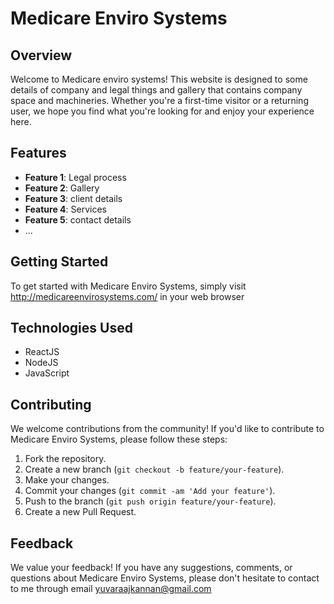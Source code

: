 
# Medicare Enviro Systems

## Overview

Welcome to Medicare enviro systems! This website is designed to some details of company and legal things and gallery that contains company space and machineries. Whether you're a first-time visitor or a returning user, we hope you find what you're looking for and enjoy your experience here.

## Features

- **Feature 1**: Legal process
- **Feature 2**: Gallery
- **Feature 3**: client details
- **Feature 4**: Services
- **Feature 5**: contact details
- ...

## Getting Started

To get started with Medicare Enviro Systems, simply visit http://medicareenvirosystems.com/ in your web browser
## Technologies Used

- ReactJS
- NodeJS
- JavaScript

## Contributing

We welcome contributions from the community! If you'd like to contribute to Medicare Enviro Systems, please follow these steps:

1. Fork the repository.
2. Create a new branch (`git checkout -b feature/your-feature`).
3. Make your changes.
4. Commit your changes (`git commit -am 'Add your feature'`).
5. Push to the branch (`git push origin feature/your-feature`).
6. Create a new Pull Request.

## Feedback

We value your feedback! If you have any suggestions, comments, or questions about Medicare Enviro Systems, please don't hesitate to contact to me through email yuvaraajkannan@gmail.com

